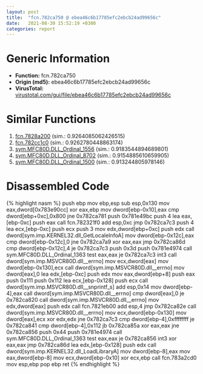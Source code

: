 ```yaml
---
layout: post
title:  "fcn.782ca750 @ ebea46c6b17785efc2ebcb24ad99656c"
date:   2021-08-30 15:52:19 +0300
categories: report
---
```


# Generic Information
- **Function:** fcn.782ca750
- **Origin (md5):** ebea46c6b17785efc2ebcb24ad99656c
- **VirusTotal:** [virustotal.com/gui/file/ebea46c6b17785efc2ebcb24ad99656c][virustotal_ref]



# Similar Functions

1. [fcn.7828a200][similar_1_ref] (sim.: 0.9264085062426515)
2. [fcn.782cc1c0][similar_2_ref] (sim.: 0.9262780448863174)
3. [sym.MFC80D.DLL\_Ordinal\_1556][similar_3_ref] (sim.: 0.9183544894689801)
4. [sym.MFC80D.DLL\_Ordinal\_8702][similar_4_ref] (sim.: 0.9154885610659905)
5. [sym.MFC80D.DLL\_Ordinal\_1500][similar_5_ref] (sim.: 0.913244805978146)


# Disassembled Code

{% highlight nasm %}
push ebp
mov ebp,esp
sub esp,0x130
mov eax,dword[0x783e90cc]
xor eax,ebp
mov dword[ebp-0x10],eax
cmp dword[ebp+0xc],0x800
jne 0x782ca781
push 0x781e49bc
push 4
lea eax,[ebp-0xc]
push eax
call fcn.782321f0
add esp,0xc
jmp 0x782ca7c3
push 4
lea ecx,[ebp-0xc]
push ecx
push 3
mov edx,dword[ebp+0xc]
push edx
call dword[sym.imp.KERNEL32.dll_GetLocaleInfoA]
mov dword[ebp-0x12c],eax
cmp dword[ebp-0x12c],0
jne 0x782ca7a9
xor eax,eax
jmp 0x782ca86d
cmp dword[ebp-0x12c],4
je 0x782ca7c3
push 0x3d
push 0x781e4974
call sym.MFC80D.DLL_Ordinal_1363
test eax,eax
je 0x782ca7c3
int3 
call dword[sym.imp.MSVCR80D.dll__errno]
mov ecx,dword[eax]
mov dword[ebp-0x130],ecx
call dword[sym.imp.MSVCR80D.dll__errno]
mov dword[eax],0
lea edx,[ebp-0xc]
push edx
mov eax,dword[ebp+8]
push eax
push 0x111
push 0x112
lea ecx,[ebp-0x128]
push ecx
call dword[sym.imp.MSVCR80D.dll__snprintf_s]
add esp,0x14
mov dword[ebp-4],eax
call dword[sym.imp.MSVCR80D.dll__errno]
cmp dword[eax],0
je 0x782ca820
call dword[sym.imp.MSVCR80D.dll__errno]
mov edx,dword[eax]
push edx
call fcn.7821eb00
add esp,4
jmp 0x782ca82e
call dword[sym.imp.MSVCR80D.dll__errno]
mov ecx,dword[ebp-0x130]
mov dword[eax],ecx
xor edx,edx
jne 0x782ca7c3
cmp dword[ebp-4],0xffffffff
je 0x782ca841
cmp dword[ebp-4],0x112
jb 0x782ca85a
xor eax,eax
jne 0x782ca856
push 0x44
push 0x781e4974
call sym.MFC80D.DLL_Ordinal_1363
test eax,eax
je 0x782ca856
int3 
xor eax,eax
jmp 0x782ca86d
lea edx,[ebp-0x128]
push edx
call dword[sym.imp.KERNEL32.dll_LoadLibraryA]
mov dword[ebp-8],eax
mov eax,dword[ebp-8]
mov ecx,dword[ebp-0x10]
xor ecx,ebp
call fcn.783a2cd0
mov esp,ebp
pop ebp
ret 
{% endhighlight %}


[similar_1_ref]: /report/fcn.7828a200@ebea46c6b17785efc2ebcb24ad99656c
[similar_2_ref]: /report/fcn.782cc1c0@ebea46c6b17785efc2ebcb24ad99656c
[similar_3_ref]: /report/sym.MFC80D.DLL_Ordinal_1556@ebea46c6b17785efc2ebcb24ad99656c
[similar_4_ref]: /report/sym.MFC80D.DLL_Ordinal_8702@ebea46c6b17785efc2ebcb24ad99656c
[similar_5_ref]: /report/sym.MFC80D.DLL_Ordinal_1500@ebea46c6b17785efc2ebcb24ad99656c
[virustotal_ref]: https://www.virustotal.com/gui/file/ebea46c6b17785efc2ebcb24ad99656c
